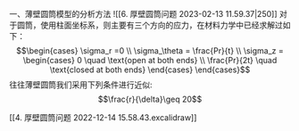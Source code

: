 一、薄壁圆筒模型的分析方法
![[6. 厚壁圆筒问题 2023-02-13 11.59.37|250]]
对于圆筒，使用柱面坐标系，则主要有三个方向的应力，在材料力学中已经求解过如下：
$$\begin{cases}
\sigma_r =0 \\
\sigma_\theta = \frac{Pr}{t} \\
\sigma_z = \begin{cases}
0 \quad \text{open at both ends} \\
\frac{Pr}{2t} \quad \text{closed at both ends} 
\end{cases}
\end{cases}$$
往往薄壁圆筒我们采用下列条件进行近似: 
$$\frac{r}{\delta}\geq  20$$


[[4. 厚壁圆筒问题 2022-12-14 15.58.43.excalidraw]]
